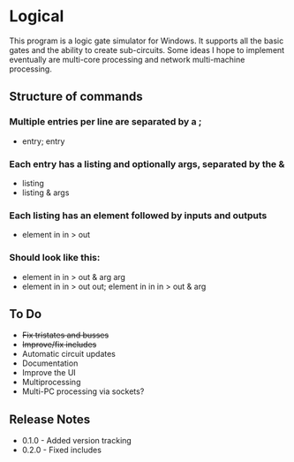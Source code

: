 # Logical

This program is a logic gate simulator for Windows. It supports all the basic gates and the ability to create sub-circuits. Some ideas I hope to implement eventually are multi-core processing and network multi-machine processing.

## Structure of commands
### Multiple entries per line are separated by a ;
* entry; entry
### Each entry has a listing and optionally args, separated by the &
* listing
* listing & args
### Each listing has an element followed by inputs and outputs
* element in in > out
### Should look like this:
* element in in > out & arg arg
* element in in > out out; element in in in > out & arg

## To Do
* ~~Fix tristates and busses~~
* ~~Improve/fix includes~~
* Automatic circuit updates
* Documentation
* Improve the UI
* Multiprocessing
* Multi-PC processing via sockets?

## Release Notes
* 0.1.0 - Added version tracking
* 0.2.0 - Fixed includes
